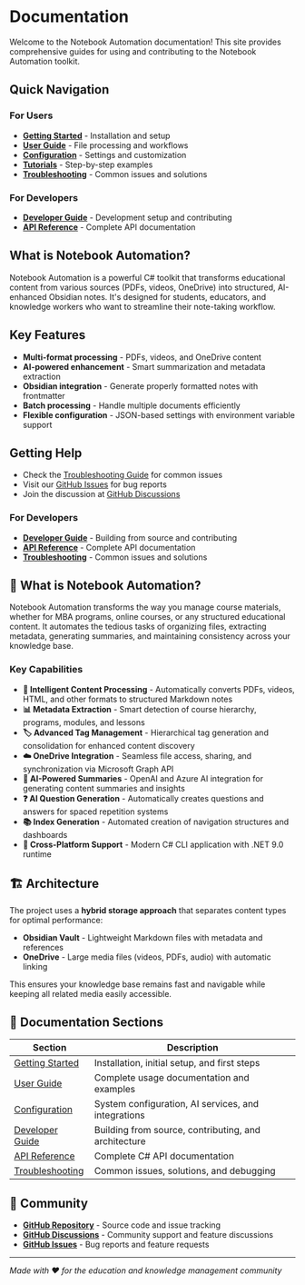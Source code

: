 # Documentation

Welcome to the Notebook Automation documentation! This site provides comprehensive guides for using and contributing to the Notebook Automation toolkit.

## Quick Navigation

### For Users
- **[Getting Started](getting-started/index.md)** - Installation and setup
- **[User Guide](user-guide/index.md)** - File processing and workflows  
- **[Configuration](configuration/index.md)** - Settings and customization
- **[Tutorials](tutorials/index.md)** - Step-by-step examples
- **[Troubleshooting](troubleshooting/index.md)** - Common issues and solutions

### For Developers
- **[Developer Guide](developer-guide/building.md)** - Development setup and contributing
- **[API Reference](api/index.html)** - Complete API documentation

## What is Notebook Automation?

Notebook Automation is a powerful C# toolkit that transforms educational content from various sources (PDFs, videos, OneDrive) into structured, AI-enhanced Obsidian notes. It's designed for students, educators, and knowledge workers who want to streamline their note-taking workflow.

## Key Features

- **Multi-format processing** - PDFs, videos, and OneDrive content
- **AI-powered enhancement** - Smart summarization and metadata extraction
- **Obsidian integration** - Generate properly formatted notes with frontmatter
- **Batch processing** - Handle multiple documents efficiently
- **Flexible configuration** - JSON-based settings with environment variable support

## Getting Help

- Check the [Troubleshooting Guide](troubleshooting/index.md) for common issues
- Visit our [GitHub Issues](https://github.com/danielshue/notebook-automation/issues) for bug reports
- Join the discussion at [GitHub Discussions](https://github.com/danielshue/notebook-automation/discussions)

### For Developers
- **[Developer Guide](developer-guide/)** - Building from source and contributing
- **[API Reference](api/)** - Complete API documentation
- **[Troubleshooting](troubleshooting/)** - Common issues and solutions

## 🌟 What is Notebook Automation?

Notebook Automation transforms the way you manage course materials, whether for MBA programs, online courses, or any structured educational content. It automates the tedious tasks of organizing files, extracting metadata, generating summaries, and maintaining consistency across your knowledge base.

### Key Capabilities

- **🤖 Intelligent Content Processing** - Automatically converts PDFs, videos, HTML, and other formats to structured Markdown notes
- **📊 Metadata Extraction** - Smart detection of course hierarchy, programs, modules, and lessons
- **🏷️ Advanced Tag Management** - Hierarchical tag generation and consolidation for enhanced content discovery
- **☁️ OneDrive Integration** - Seamless file access, sharing, and synchronization via Microsoft Graph API
- **🧠 AI-Powered Summaries** - OpenAI and Azure AI integration for generating content summaries and insights
- **❓ AI Question Generation** - Automatically creates questions and answers for spaced repetition systems
- **📚 Index Generation** - Automated creation of navigation structures and dashboards
- **🔄 Cross-Platform Support** - Modern C# CLI application with .NET 9.0 runtime

## 🏗️ Architecture

The project uses a **hybrid storage approach** that separates content types for optimal performance:

- **Obsidian Vault** - Lightweight Markdown files with metadata and references
- **OneDrive** - Large media files (videos, PDFs, audio) with automatic linking

This ensures your knowledge base remains fast and navigable while keeping all related media easily accessible.

## 📖 Documentation Sections

| Section | Description |
|---------|-------------|
| [Getting Started](getting-started/) | Installation, initial setup, and first steps |
| [User Guide](user-guide/) | Complete usage documentation and examples |
| [Configuration](configuration/) | System configuration, AI services, and integrations |
| [Developer Guide](developer-guide/) | Building from source, contributing, and architecture |
| [API Reference](api/) | Complete C# API documentation |
| [Troubleshooting](troubleshooting/) | Common issues, solutions, and debugging |

## 🤝 Community

- **[GitHub Repository](https://github.com/danielshue/notebook-automation)** - Source code and issue tracking
- **[GitHub Discussions](https://github.com/danielshue/notebook-automation/discussions)** - Community support and feature discussions
- **[GitHub Issues](https://github.com/danielshue/notebook-automation/issues)** - Bug reports and feature requests

---

*Made with ❤️ for the education and knowledge management community*
